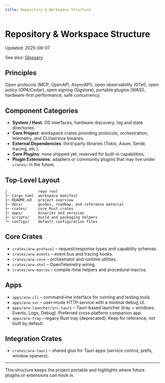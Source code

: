 ```yaml
---
title: Repository & Workspace Structure
---
```


# Repository & Workspace Structure

Updated: 2025-09-07

See also: [Glossary](GLOSSARY.md)

## Principles

Open protocols (MCP, OpenAPI, AsyncAPI), open observability (OTel), open policy (OPA/Cedar),
open signing (Sigstore), portable plugins (WASI), hardware-first performance, safe concurrency.

## Component Categories

- **System / Host**: OS interfaces, hardware discovery, log and state directories.
- **Core Project**: workspace crates providing protocols, orchestration, telemetry, and CLI/service binaries.
- **External Dependencies**: third-party libraries (Tokio, Axum, Serde, tracing, etc.).
- **Core Plugins**: none shipped yet; reserved for built-in capabilities.
- **Plugin Extensions**: adapters or community plugins that may live under `crates/` in the future.

## Top-Level Layout

```
/              repo root
├─ Cargo.toml  workspace manifest
├─ README.md   project overview
├─ docs/       guides, roadmap, and reference material
├─ crates/     core Rust crates
├─ apps/       binaries and services
├─ scripts/    build and packaging helpers
└─ configs/    default configuration files
```

## Core Crates

- `crates/arw-protocol` – request/response types and capability schemas.
- `crates/arw-events` – event bus and tracing hooks.
- `crates/arw-core` – orchestrator and runtime utilities.
- `crates/arw-otel` – OpenTelemetry wiring.
- `crates/arw-macros` – compile-time helpers and procedural macros.

## Apps

- `apps/arw-cli` – command‑line interface for running and testing tools.
- `apps/arw-svc` – user‑mode HTTP service with a minimal debug UI.
- `apps/arw-launcher/src-tauri` – Tauri-based launcher (tray + windows: Events, Logs, Debug). Preferred cross‑platform companion app.
- `apps/arw-tray` – legacy Rust tray (deprecated). Keep for reference; not built by default.

## Integration Crates

- `crates/arw-tauri` – shared glue for Tauri apps (service control, prefs, window openers).

---
This structure keeps the project portable and highlights where future plugins or
extensions can hook in.
